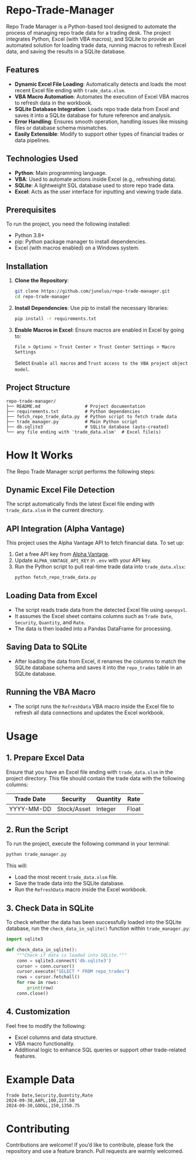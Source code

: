 # Repo-Trade-Manager

Repo Trade Manager is a Python-based tool designed to automate the process of managing repo trade data for a trading desk. The project integrates Python, Excel (with VBA macros), and SQLite to provide an automated solution for loading trade data, running macros to refresh Excel data, and saving the results in a SQLite database.

## Features

- **Dynamic Excel File Loading**: Automatically detects and loads the most recent Excel file ending with `trade_data.xlsm`.
- **VBA Macro Automation**: Automates the execution of Excel VBA macros to refresh data in the workbook.
- **SQLite Database Integration**: Loads repo trade data from Excel and saves it into a SQLite database for future reference and analysis.
- **Error Handling**: Ensures smooth operation, handling issues like missing files or database schema mismatches.
- **Easily Extensible**: Modify to support other types of financial trades or data pipelines.

## Technologies Used

- **Python**: Main programming language.
- **VBA**: Used to automate actions inside Excel (e.g., refreshing data).
- **SQLite**: A lightweight SQL database used to store repo trade data.
- **Excel**: Acts as the user interface for inputting and viewing trade data.

## Prerequisites

To run the project, you need the following installed:

- Python 3.8+
- pip: Python package manager to install dependencies.
- Excel (with macros enabled) on a Windows system.

## Installation

1. **Clone the Repository**:

    ```bash
    git clone https://github.com/junelus/repo-trade-manager.git
    cd repo-trade-manager
    ```

2. **Install Dependencies**: Use pip to install the necessary libraries:

    ```bash
    pip install -r requirements.txt
    ```

3. **Enable Macros in Excel**: Ensure macros are enabled in Excel by going to:

    ```
    File > Options > Trust Center > Trust Center Settings > Macro Settings
    ```

    Select `Enable all macros` and `Trust access to the VBA project object model`.

## Project Structure

```plaintext
repo-trade-manager/
├── README.md                 # Project documentation
├── requirements.txt          # Python dependencies
├── fetch_repo_trade_data.py  # Python script to fetch trade data
├── trade_manager.py          # Main Python script
├── db.sqlite3                # SQLite database (auto-created)
└── any file ending with 'trade_data.xlsm'  # Excel file(s)
```

# How It Works

The Repo Trade Manager script performs the following steps:

## Dynamic Excel File Detection
The script automatically finds the latest Excel file ending with `trade_data.xlsm` in the current directory.

## API Integration (Alpha Vantage)

This project uses the Alpha Vantage API to fetch financial data. To set up:

1. Get a free API key from [Alpha Vantage](https://www.alphavantage.co/support/#api-key).
2. Update `ALPHA_VANTAGE_API_KEY` in `.env` with your API key.
3. Run the Python script to pull real-time trade data into `trade_data.xlsx`:
   ```bash
   python fetch_repo_trade_data.py
    ```
   
## Loading Data from Excel
- The script reads trade data from the detected Excel file using `openpyxl`.
- It assumes the Excel sheet contains columns such as `Trade Date`, `Security`, `Quantity`, and `Rate`.
- The data is then loaded into a Pandas DataFrame for processing.

## Saving Data to SQLite
- After loading the data from Excel, it renames the columns to match the SQLite database schema and saves it into the `repo_trades` table in an SQLite database.

## Running the VBA Macro
- The script runs the `RefreshData` VBA macro inside the Excel file to refresh all data connections and updates the Excel workbook.

# Usage

## 1. Prepare Excel Data
Ensure that you have an Excel file ending with `trade_data.xlsm` in the project directory. This file should contain the trade data with the following columns:

| Trade Date  | Security  | Quantity | Rate |
| ----------- | --------- | -------- | ---- |
| YYYY-MM-DD  | Stock/Asset | Integer | Float|

## 2. Run the Script
To run the project, execute the following command in your terminal:

```bash
python trade_manager.py
```

This will:
- Load the most recent `trade_data.xlsm` file.
- Save the trade data into the SQLite database.
- Run the `RefreshData` macro inside the Excel workbook.

## 3. Check Data in SQLite
To check whether the data has been successfully loaded into the SQLite database, run the `check_data_in_sqlite()` function within `trade_manager.py`:

```python
import sqlite3

def check_data_in_sqlite():
    """Check if data is loaded into SQLite."""
    conn = sqlite3.connect('db.sqlite3')
    cursor = conn.cursor()
    cursor.execute("SELECT * FROM repo_trades")
    rows = cursor.fetchall()
    for row in rows:
        print(row)
    conn.close()
```

## 4. Customization
Feel free to modify the following:
- Excel columns and data structure.
- VBA macro functionality.
- Additional logic to enhance SQL queries or support other trade-related features.

# Example Data

```csv
Trade Date,Security,Quantity,Rate
2024-09-30,AAPL,100,227.50
2024-09-30,GOOGL,150,1350.75
```

# Contributing
Contributions are welcome! If you’d like to contribute, please fork the repository and use a feature branch. Pull requests are warmly welcomed.